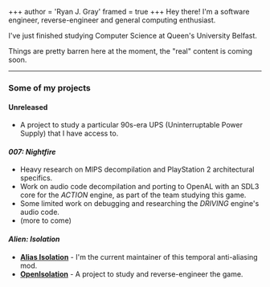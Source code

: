 +++
author = 'Ryan J. Gray'
framed = true
+++
Hey there! I'm a software engineer, reverse-engineer and general computing enthusiast.

I've just finished studying Computer Science at Queen's University Belfast.

Things are pretty barren here at the moment, the "real" content is coming soon.

---

### Some of my projects
#### Unreleased
* A project to study a particular 90s-era UPS (Uninterruptable Power Supply) that I have access to.
#### _007: Nightfire_
* Heavy research on MIPS decompilation and PlayStation 2 architectural specifics.
* Work on audio code decompilation and porting to OpenAL with an SDL3 core for the _ACTION_ engine, as part of the team studying this game.
* Some limited work on debugging and researching the _DRIVING_ engine's audio code.
* (more to come)
#### _Alien: Isolation_
* [**Alias Isolation**](https://github.com/aliasIsolation/aliasIsolation) -  I'm the current maintainer of this temporal anti-aliasing mod.
* [**OpenIsolation**](https://github.com/OpenIsolation/OpenIsolation) -  A project to study and reverse-engineer the game.
